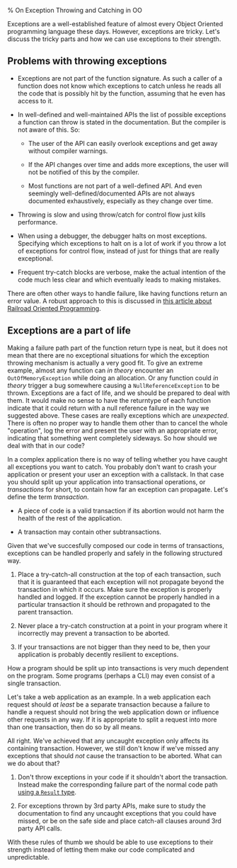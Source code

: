 % On Exception Throwing and Catching in OO

Exceptions are a well-established feature of almost every Object Oriented programming language these days.
However, exceptions are tricky.
Let's discuss the tricky parts and how we can use exceptions to their strength.

## Problems with throwing exceptions

- Exceptions are not part of the function signature. As such a caller of a function does not know which exceptions to catch unless he reads all the code that is possibly hit by the function, assuming that he even has access to it.

- In well-defined and well-maintained APIs the list of possible exceptions a function can throw is stated in the documentation. But the compiler is not aware of this. So:

  * The user of the API can easily overlook exceptions and get away without compiler warnings.

  * If the API changes over time and adds more exceptions, the user will not be notified of this by the compiler.

  * Most functions are not part of a well-defined API. And even seemingly well-defined/documented APIs are not always documented exhaustively, especially as they change over time.

- Throwing is slow and using throw/catch for control flow just kills performance.

- When using a debugger, the debugger halts on most exceptions. Specifying which exceptions to halt on is a lot of work if you throw a lot of exceptions for control flow, instead of just for things that are really exceptional.

- Frequent try-catch blocks are verbose, make the actual intention of the code much less clear and which eventually leads to making mistakes.


There are often other ways to handle failure, like having functions return an error value.
A robust approach to this is discussed in [this article about Railroad Oriented Programming](/?page=rop-cs-1).

## Exceptions are a part of life
Making a failure path part of the function return type is neat, but it does not mean that there are no exceptional situations for which the exception throwing mechanism is actually a very good fit.
To give an extreme example, almost any function can _in theory_ encounter an `OutOfMemoryException` while doing an allocation.
Or any function could _in theory_ trigger a bug somewhere causing a `NullReferenceException` to be thrown.
Exceptions are a fact of life, and we should be prepared to deal with them.
It would make no sense to have the returntype of each function indicate that it could return with a null reference failure in the way we suggested above.
These cases are really exceptions which are *unexpected*.
There is often no proper way to handle them other than to cancel the whole "operation", log the error and present the user with an appropriate error, indicating that something went completely sideways.
So how should we deal with that in our code?

In a complex application there is no way of telling whether you have caught all exceptions you want to catch.
You probably don't want to crash your application or present your user an exception with a callstack.
In that case you should split up your application into transactional operations, or _transactions_ for short, to contain how far an exception can propagate. Let's define the term _transaction_.

- A piece of code is a valid transaction if its abortion would not harm the health of the rest of the application.

- A transaction may contain other subtransactions.

Given that we've succesfully composed our code in terms of transactions, exceptions can be handled properly and safely in the following structured way.

1. Place a try-catch-all construction at the top of each transaction, such that it is guaranteed that each exception will not propagate beyond the transaction in which it occurs. Make sure the exception is properly handled and logged. If the exception cannot be properly handled in a particular transaction it should be rethrown and propagated to the parent transaction.

2. Never place a try-catch construction at a point in your program where it incorrectly may prevent a transaction to be aborted.

3. If your transactions are not bigger than they need to be, then your application is probably decently resilient to exceptions.

How a program should be split up into transactions is very much dependent on the program.
Some programs (perhaps a CLI) may even consist of a single transaction.

Let's take a web application as an example. In a web application each request should _at least_ be a separate transaction because a failure to handle a request should not bring the web application down or influence other requests in any way.
If it is appropriate to split a request into more than one transaction, then do so by all means.

All right. We've achieved that any uncaught exception only affects its containing transaction.
However, we still don't know if we've missed any exceptions that should _not_ cause the transaction to be aborted.
What can we do about that?

1. Don't throw exceptions in your code if it shouldn't abort the transaction. Instead make the corresponding failure part of the normal code path [using a `Result` type](/?page=rop-cs-1).

2. For exceptions thrown by 3rd party APIs, make sure to study the documentation to find any uncaught exceptions that you could have missed, or be on the safe side and place catch-all clauses around 3rd party API calls.

With these rules of thumb we should be able to use exceptions to their strength instead of letting them make our code complicated and unpredictable.

